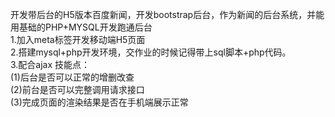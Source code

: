开发带后台的H5版本百度新闻，开发bootstrap后台，作为新闻的后台系统，并能用基础的PHP+MYSQL开发跑通后台  
1.加入meta标签开发移动端H5页面    
2.搭建mysql+php开发环境，交作业的时候记得带上sql脚本+php代码。   
3.配合ajax 技能点：  
(1)后台是否可以正常的增删改查  
(2)前台是否可以完整调用请求接口  
(3)完成页面的渲染结果是否在手机端展示正常  
